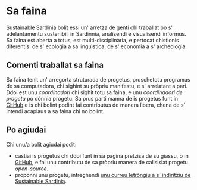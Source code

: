 Sa faina
========

Sustainable Sardinia bolit essi un' arretza de genti chi traballat po s'
adelantamentu sustenìbili in Sardìnnia, analisendi e visualisendi informus. Sa
faina est aberta a totus, est multi-disciplinària, e pertocat chistionis
diferentis: de s' ecologia a sa linguìstica, de s' economia a s' archeologia.

Comenti traballat sa faina
--------------------------

Sa faina tenit un' arregorta struturada de progetus, pruschetotu programas de sa
computadora, chi sighint su pròpriu manifestu, e s' arrelatant a pari. Ddoi est
unu *coordinadori* chi sighit totu sa faina, e unu *coordinadori de progetu* po
dònnia progetu. Sa prus parti manna de is progetus funt in
[GitHub](https://github.com/sustainablesardinia) e is chi bolint podint fai
contributus de manera lìbera, chena de s' intendi acapiaus a sa faina chi no
bolint. 

Po agiudai
----------

Chi unu/a bolit agiudai podit:
* castiai is progetus chi ddoi funt in sa pàgina pretzisa de su giassu, o in
  [GitHub](https://github.com/sustainablesardinia), e fai unu contributu de
  sa pròpriu manera de calisisiat progetu *open-source*.
* proponni unu progetu, intreghendi [unu curreu letròngiu a s' indirìtziu de
  Sustainable Sardinia](mailto:sardiniasustainability@mail.com).